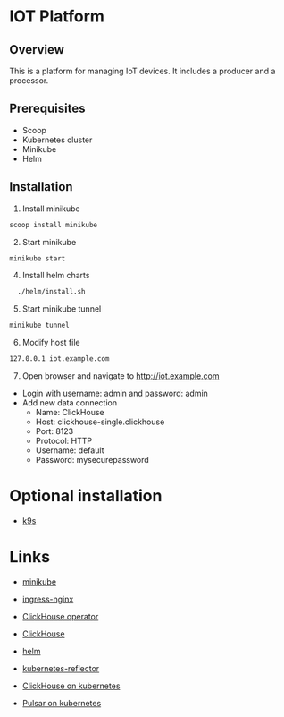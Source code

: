 # IOT Platform

## Overview

This is a platform for managing IoT devices. It includes a producer and a processor.

## Prerequisites

- Scoop
- Kubernetes cluster
- Minikube
- Helm

## Installation

1. Install minikube

```bash
scoop install minikube
```

2. Start minikube

```bash
minikube start
```

4. Install helm charts
```bash
  ./helm/install.sh
```

5. Start minikube tunnel

```bash
minikube tunnel
```

6. Modify host file

```bash
127.0.0.1 iot.example.com
```

7. Open browser and navigate to http://iot.example.com
  - Login with username: admin and password: admin
  - Add new data connection
    - Name: ClickHouse
    - Host: clickhouse-single.clickhouse
    - Port: 8123
    - Protocol: HTTP
    - Username: default
    - Password: mysecurepassword

# Optional installation

- [k9s](https://k9scli.io/)

# Links

- [minikube](https://minikube.sigs.k8s.io/docs/start/)
- [ingress-nginx](https://kubernetes.github.io/ingress-nginx/deploy/)
- [ClickHouse operator](https://github.com/Altinity/clickhouse-operator)
- [ClickHouse](https://clickhouse.com/)
- [helm](https://helm.sh/)
- [kubernetes-reflector](https://github.com/emberstack/kubernetes-reflector)


- [ClickHouse on kubernetes](https://blog.duyet.net/2024/03/clickhouse-on-kubernetes.html)
- [Pulsar on kubernetes](https://pulsar.apache.org/docs/4.0.x/getting-started-helm/)